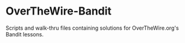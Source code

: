 # OverTheWire-Bandit
Scripts and walk-thru files containing solutions for OverTheWire.org's Bandit lessons.
